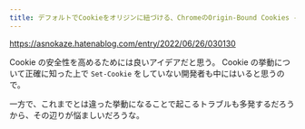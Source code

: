```yaml
---
title: デフォルトでCookieをオリジンに紐づける、ChromeのOrigin-Bound Cookies - ASnoKaze blog
---
```


https://asnokaze.hatenablog.com/entry/2022/06/26/030130

Cookie の安全性を高めるためには良いアイデアだと思う。
Cookie の挙動について正確に知った上で `Set-Cookie` をしていない開発者も中にはいると思うので。

一方で、これまでとは違った挙動になることで起こるトラブルも多発するだろうから、その辺りが悩ましいだろうな。

